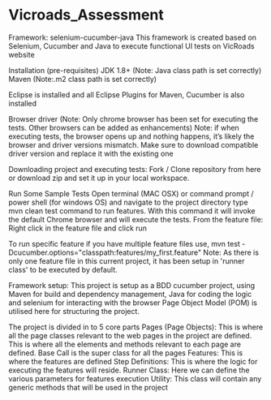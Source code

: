 # Vicroads_Assessment
Framework: selenium-cucumber-java
This framework is created based on Selenium, Cucumber and Java to execute functional UI tests on VicRoads website

Installation (pre-requisites)
JDK 1.8+ (Note: Java class path is set correctly)
Maven (Note:.m2 class path is set correctly)

Eclipse is installed
and all Eclipse Plugins for Maven, Cucumber is also installed

Browser driver (Note: Only chrome browser has been set for executing the tests. Other browsers can be added as enhancements)
Note: if when executing tests, the browser opens up and nothing happens, it’s likely the browser and driver versions mismatch. Make sure to download compatible 
driver version and replace it with the existing one

Downloading project and executing tests:
Fork / Clone repository from here or download zip and set it up in your local workspace.

Run Some Sample Tests
Open terminal (MAC OSX) or command prompt / power shell (for windows OS) and navigate to the project directory type mvn clean test command to run features. With this command it will invoke the default Chrome browser and will execute the tests.
From the feature file: Right click in the feature file and click run

To run specific feature if you have multiple feature files use, mvn test -Dcucumber.options="classpath:features/my_first.feature"
Note: As there is only one feature file in this current project, it has been setup in 'runner class' to be executed by default.

Framework setup: 
This project is setup as a BDD cucumber project, using Maven for build and dependency management, Java for coding the logic and selenium for interacting with the browser
Page Object Model (POM) is utilised here for structuring the project.

The project is divided in to 5 core parts
Pages (Page Objects): This is where all the page classes relevant to the web pages in the project are defined. This is where all the elements and methods relevant to each page are defined. Base Call is the super class for all the pages
Features: This is where the features are defined
Step Definitions: This is where the logic for executing the features will reside. 
Runner Class: Here we can define the various parameters for features execution
Utility: This class will contain any generic methods that will be used in the project
